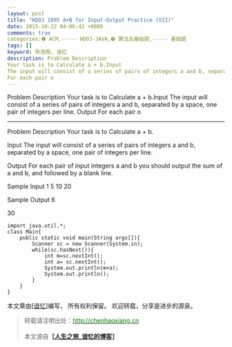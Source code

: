 ```yaml
---
layout: post
title: "HDOJ 1095 A+B for Input-Output Practice (VII)"
date: 2015-10-22 04:06:42 +0800
comments: true
categories:❶ ACM,----- HDOJ-JAVA,❺ 算法及基础题,----- 基础题
tags: []
keyword: 陈浩翔, 谙忆
description: Problem Description 
Your task is to Calculate a + b.Input 
The input will consist of a series of pairs of integers a and b, separated by a space, one pair of integers per line. Output 
For each pair o 
---
```



Problem Description 
Your task is to Calculate a + b.Input 
The input will consist of a series of pairs of integers a and b, separated by a space, one pair of integers per line. Output 
For each pair o
<!-- more -->
----------

Problem Description
Your task is to Calculate a + b.
 

Input
The input will consist of a series of pairs of integers a and b, separated by a space, one pair of integers per line. 
 

Output
For each pair of input integers a and b you should output the sum of a and b, and followed by a blank line. 
 

Sample Input
1 5
10 20
 

Sample Output
6

30
 

```
import java.util.*;
class Main{
    public static void main(String args[]){
        Scanner sc = new Scanner(System.in);
        while(sc.hasNext()){
            int m=sc.nextInt();
            int a= sc.nextInt();
            System.out.println(m+a);
            System.out.println();
        }
    }
}
```

本文章由<a href="http://chenhaoxiang.cn/">[谙忆]</a>编写， 所有权利保留。 
欢迎转载，分享是进步的源泉。
<blockquote cite='陈浩翔'>
<p background-color='#D3D3D3'>转载请注明出处：<a href='http://chenhaoxiang.cn'><font color="green">http://chenhaoxiang.cn</font></a><br><br>
本文源自<strong>【<a href='http://chenhaoxiang.cn' target='_blank'>人生之旅_谙忆的博客</a>】</strong></p>
</blockquote>
